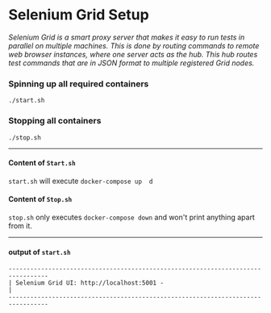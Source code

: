 # Selenium Grid Setup
_Selenium Grid is a smart proxy server that makes it easy to run tests in parallel on multiple machines. This is done by routing commands to remote web browser instances, where one server acts as the hub. This hub routes test commands that are in JSON format to multiple registered Grid nodes._

### Spinning up all required containers

	./start.sh

### Stopping all containers

	./stop.sh

---

#### Content of `Start.sh`
`start.sh` will execute `docker-compose up 	d` 

#### Content of `Stop.sh`
`stop.sh` only executes `docker-compose down` and won't print anything apart from it.

---

#### output of `start.sh`


```
---------------------------------------------------------------------------------
| Selenium Grid UI: http://localhost:5001 -                                     |
---------------------------------------------------------------------------------
```